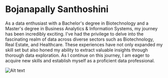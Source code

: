 # Bojanapally Santhoshini

As a data enthusiast with a Bachelor's degree in Biotechnology and a Master's degree in Business Analytics & Information Systems, my journey has been incredibly exciting. I've had the privilege to delve into the fascinating realm of data across diverse sectors such as Biotechnology, Real Estate, and Healthcare. These experiences have not only expanded my skill set but also honed my ability to extract valuable insights through thorough data exploration. As I continue on this journey, I am eager to acquire new skills and establish myself as a proficient data professional.

![Alt text]("C:\Users\Admin\Downloads\ISM6562\Bojanapally_Santhoshini.png")